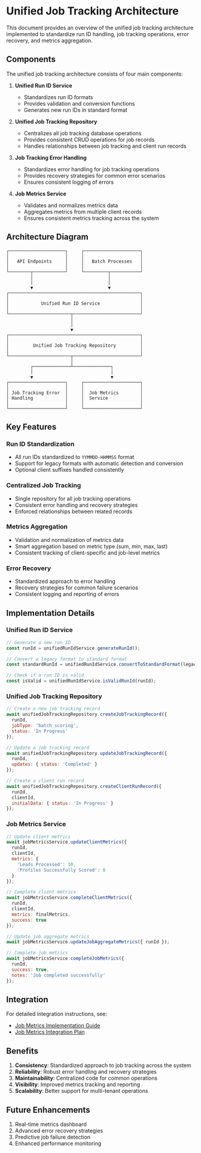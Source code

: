 # Unified Job Tracking Architecture

This document provides an overview of the unified job tracking architecture implemented to standardize run ID handling, job tracking operations, error recovery, and metrics aggregation.

## Components

The unified job tracking architecture consists of four main components:

1. **Unified Run ID Service**
   - Standardizes run ID formats
   - Provides validation and conversion functions
   - Generates new run IDs in standard format

2. **Unified Job Tracking Repository**
   - Centralizes all job tracking database operations
   - Provides consistent CRUD operations for job records
   - Handles relationships between job tracking and client run records

3. **Job Tracking Error Handling**
   - Standardizes error handling for job tracking operations
   - Provides recovery strategies for common error scenarios
   - Ensures consistent logging of errors

4. **Job Metrics Service**
   - Validates and normalizes metrics data
   - Aggregates metrics from multiple client records
   - Ensures consistent metrics tracking across the system

## Architecture Diagram

```
┌─────────────────────┐     ┌─────────────────────┐
│                     │     │                     │
│   API Endpoints     │     │   Batch Processes   │
│                     │     │                     │
└────────┬────────────┘     └─────────┬───────────┘
         │                            │
         │                            │
         ▼                            ▼
┌─────────────────────────────────────────────────┐
│                                                 │
│            Unified Run ID Service               │
│                                                 │
└───────────────────────┬─────────────────────────┘
                        │
                        │
                        ▼
┌─────────────────────────────────────────────────┐
│                                                 │
│         Unified Job Tracking Repository         │
│                                                 │
└───────────────────────┬─────────────────────────┘
                        │
         ┌──────────────┴──────────────┐
         │                             │
         ▼                             ▼
┌─────────────────────┐     ┌─────────────────────┐
│                     │     │                     │
│ Job Tracking Error  │     │  Job Metrics        │
│ Handling            │     │  Service            │
│                     │     │                     │
└─────────────────────┘     └─────────────────────┘
```

## Key Features

### Run ID Standardization

- All run IDs standardized to `YYMMDD-HHMMSS` format
- Support for legacy formats with automatic detection and conversion
- Optional client suffixes handled consistently

### Centralized Job Tracking

- Single repository for all job tracking operations
- Consistent error handling and recovery strategies
- Enforced relationships between related records

### Metrics Aggregation

- Validation and normalization of metrics data
- Smart aggregation based on metric type (sum, min, max, last)
- Consistent tracking of client-specific and job-level metrics

### Error Recovery

- Standardized approach to error handling
- Recovery strategies for common failure scenarios
- Consistent logging and reporting of errors

## Implementation Details

### Unified Run ID Service

```javascript
// Generate a new run ID
const runId = unifiedRunIdService.generateRunId();

// Convert a legacy format to standard format
const standardRunId = unifiedRunIdService.convertToStandardFormat(legacyId);

// Check if a run ID is valid
const isValid = unifiedRunIdService.isValidRunId(runId);
```

### Unified Job Tracking Repository

```javascript
// Create a new job tracking record
await unifiedJobTrackingRepository.createJobTrackingRecord({
  runId,
  jobType: 'batch_scoring',
  status: 'In Progress'
});

// Update a job tracking record
await unifiedJobTrackingRepository.updateJobTrackingRecord({
  runId,
  updates: { status: 'Completed' }
});

// Create a client run record
await unifiedJobTrackingRepository.createClientRunRecord({
  runId,
  clientId,
  initialData: { status: 'In Progress' }
});
```

### Job Metrics Service

```javascript
// Update client metrics
await jobMetricsService.updateClientMetrics({
  runId,
  clientId,
  metrics: {
    'Leads Processed': 10,
    'Profiles Successfully Scored': 8
  }
});

// Complete client metrics
await jobMetricsService.completeClientMetrics({
  runId,
  clientId,
  metrics: finalMetrics,
  success: true
});

// Update job aggregate metrics
await jobMetricsService.updateJobAggregateMetrics({ runId });

// Complete job metrics
await jobMetricsService.completeJobMetrics({
  runId,
  success: true,
  notes: 'Job completed successfully'
});
```

## Integration

For detailed integration instructions, see:

- [Job Metrics Implementation Guide](./JOB-METRICS-IMPLEMENTATION-GUIDE.md)
- [Job Metrics Integration Plan](./JOB-METRICS-INTEGRATION-PLAN.md)

## Benefits

1. **Consistency**: Standardized approach to job tracking across the system
2. **Reliability**: Robust error handling and recovery strategies
3. **Maintainability**: Centralized code for common operations
4. **Visibility**: Improved metrics tracking and reporting
5. **Scalability**: Better support for multi-tenant operations

## Future Enhancements

1. Real-time metrics dashboard
2. Advanced error recovery strategies
3. Predictive job failure detection
4. Enhanced performance monitoring